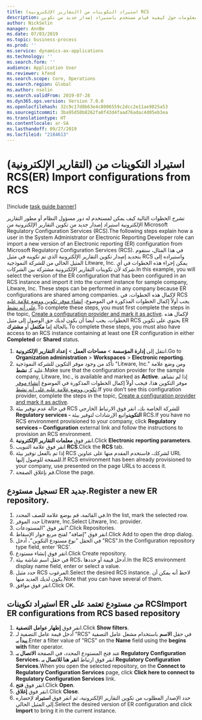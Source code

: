 ```yaml
---
title: (التقارير الإلكترونية) استيراد التكوينات من RCS
description: يوفر هذا الموضوع معلومات حول كيفية قيام مستخدم باستيراد إصدار جديد من تكوين ER من RCS.
author: NickSelin
manager: AnnBe
ms.date: 07/03/2019
ms.topic: business-process
ms.prod: ''
ms.service: dynamics-ax-applications
ms.technology: ''
ms.search.form: ''
audience: Application User
ms.reviewer: kfend
ms.search.scope: Core, Operations
ms.search.region: Global
ms.author: nselin
ms.search.validFrom: 2019-07-28
ms.dyn365.ops.version: Version 7.0.0
ms.openlocfilehash: 32c9c17d8b63e4c0806559c2dcc2e11ae9825a53
ms.sourcegitcommit: 3ba95d50b8262fa0f43d4faad76adac4d05eb3ea
ms.translationtype: HT
ms.contentlocale: ar-SA
ms.lasthandoff: 09/27/2019
ms.locfileid: "2184613"
---
```

# <a name="er-import-configurations-from-rcs"></a><span data-ttu-id="cb67e-103">(التقارير الإلكترونية) استيراد التكوينات من RCS</span><span class="sxs-lookup"><span data-stu-id="cb67e-103">(ER) Import configurations from RCS</span></span>

[!include [task guide banner](../../includes/task-guide-banner.md)]

<span data-ttu-id="cb67e-104">تشرح الخطوات التالية كيف يمكن لمستخدم له دور مسؤول النظام أو مطور التقارير الإلكترونية استيراد إصدار جديد من تكوين التقارير الإلكترونية من Microsoft Regulatory Configuration Services (RCS).</span><span class="sxs-lookup"><span data-stu-id="cb67e-104">The following steps explain how a user in the System Administrator or Electronic Reporting Developer role can import a new version of an Electronic reporting (ER) configuration from Microsoft Regulatory Configuration Services (RCS).</span></span> <span data-ttu-id="cb67e-105">في هذا المثال، ستقوم بتحديد إصدار تكوين التقارير الإلكترونية الذي تم تكوينه في مثيل RCS واستيراده إلى المثيل الحالي من للشركة النموذجية Litware, Inc. يمكن إجراء هذه الخطوات في أي شركة لأن تكوينات التقارير الإلكترونية مشتركة بين الشركات.</span><span class="sxs-lookup"><span data-stu-id="cb67e-105">In this example, you will select the version of the ER configuration that has been configured in an RCS instance and import it into the current instance for sample company, Litware, Inc. These steps can be performed in any company because ER configurations are shared among companies.</span></span> <span data-ttu-id="cb67e-106">لإكمال هذه الخطوات، في RCS يجب أولاً إكمال الخطوات المذكورة في الموضوع، [إنشاء موفر تكوين ووضع علامة عليه على أنه نشط](er-configuration-provider-mark-it-active-2016-11.md).</span><span class="sxs-lookup"><span data-stu-id="cb67e-106">To complete these steps, you must first complete the steps in the topic, [Create a configuration provider and mark it as active](er-configuration-provider-mark-it-active-2016-11.md).</span></span> <span data-ttu-id="cb67e-107">لإكمال هذه الخطوات، يجب أيضا أن يكون لديك حق الوصول إلى مثيل RCS يحتوي على تكوين ER بالحالة إما **مكتمل** أو **مشترك**.</span><span class="sxs-lookup"><span data-stu-id="cb67e-107">To complete these steps, you must also have access to an RCS instance containing at least one ER configuration in either **Completed** or **Shared** status.</span></span>

1. <span data-ttu-id="cb67e-108">انتقل إلى **إدارة المؤسسة** > **مساحات العمل‬** > **إعداد التقارير الإلكترونية**‬.</span><span class="sxs-lookup"><span data-stu-id="cb67e-108">Go to **Organization administration** > **Workspaces** > **Electronic reporting**.</span></span> 
2. <span data-ttu-id="cb67e-109">تأكد من وجود موفر التكوين للشركة النموذجية "Litware, Inc." ومن وضع علامة عليه كـ **نشط**.</span><span class="sxs-lookup"><span data-stu-id="cb67e-109">Make sure that the configuration provider for the sample company, Litware, Inc., is available and marked as **Active**.</span></span> <span data-ttu-id="cb67e-110">إذا لم تشاهد موفر التكوين هذا، فيجب أولاً إكمال الخطوات المذكورة في الموضوع [إنشاء موفر تكوين ووضع علامة عليه على أنه نشط‬](er-configuration-provider-mark-it-active-2016-11.md).</span><span class="sxs-lookup"><span data-stu-id="cb67e-110">If you don’t see this configuration provider, complete the steps in the topic, [Create a configuration provider and mark it as active](er-configuration-provider-mark-it-active-2016-11.md).</span></span> 
3. <span data-ttu-id="cb67e-111">في حالة عدم توفير بيئة RCS للشركة الخاصة بك، انقر فوق الارتباط الخارجي **Regulatory services - التكوين**واتبع الإرشادات لتوفير بيئة RCS.</span><span class="sxs-lookup"><span data-stu-id="cb67e-111">If you have no RCS environment provisioned to your company, click **Regulatory services – Configuration** external link and follow the instructions to provision an RCS environment.</span></span> 
4. <span data-ttu-id="cb67e-112">انقر فوق **معلمات التقارير الإلكترونية**.</span><span class="sxs-lookup"><span data-stu-id="cb67e-112">Click **Electronic reporting parameters**.</span></span> 
5. <span data-ttu-id="cb67e-113">انقر فوق علامة التبويب **RCS**.</span><span class="sxs-lookup"><span data-stu-id="cb67e-113">Click the **RCS** tab.</span></span> 
6. <span data-ttu-id="cb67e-114">إذا تم بالفعل توفير بيئة RCS لشركك، فاستخدم المقدم منها على عناوين URL للصفحة للوصول إليها.</span><span class="sxs-lookup"><span data-stu-id="cb67e-114">If RCS environment has been already provisioned to your company, use presented on the page URLs to access it.</span></span> 
7. <span data-ttu-id="cb67e-115">قم بإغلاق الصفحة.</span><span class="sxs-lookup"><span data-stu-id="cb67e-115">Close the page.</span></span> 

## <a name="register-a-new-er-repository"></a><span data-ttu-id="cb67e-116">تسجيل مستودع ER جديد.</span><span class="sxs-lookup"><span data-stu-id="cb67e-116">Register a new ER repository.</span></span> 
1. <span data-ttu-id="cb67e-117">في القائمة، قم بوضع علامة للصف المحدد.</span><span class="sxs-lookup"><span data-stu-id="cb67e-117">In the list, mark the selected row.</span></span> 
2. <span data-ttu-id="cb67e-118">حدد الموفر Litware, Inc.</span><span class="sxs-lookup"><span data-stu-id="cb67e-118">Select Litware, Inc. provider.</span></span> 
3. <span data-ttu-id="cb67e-119">انقر فوق "المستودعات".</span><span class="sxs-lookup"><span data-stu-id="cb67e-119">Click Repositories.</span></span> 
4. <span data-ttu-id="cb67e-120">انقر فوق "إضافة" لفتح مربع حوار الإسقاط‬.</span><span class="sxs-lookup"><span data-stu-id="cb67e-120">Click Add to open the drop dialog.</span></span> 
5. <span data-ttu-id="cb67e-121">في الحقل "نوع مستودع التكوين"، أدخل "RCS".</span><span class="sxs-lookup"><span data-stu-id="cb67e-121">In the Configuration repository type field, enter 'RCS'.</span></span> 
6. <span data-ttu-id="cb67e-122">انقر فوق إنشاء مستودع.</span><span class="sxs-lookup"><span data-stu-id="cb67e-122">Click Create repository.</span></span> 
7. <span data-ttu-id="cb67e-123">في حقل اسم شاشة بيئة RCS، أدخل قيمة أو حددها.</span><span class="sxs-lookup"><span data-stu-id="cb67e-123">In the RCS environment display name field, enter or select a value.</span></span> 
8. <span data-ttu-id="cb67e-124">حدد مثيل RCS المرغوب.</span><span class="sxs-lookup"><span data-stu-id="cb67e-124">Select the desired RCS instance.</span></span> <span data-ttu-id="cb67e-125">لاحظ أنه يمكن أن يكون لديك العديد منها.</span><span class="sxs-lookup"><span data-stu-id="cb67e-125">Note that you can have several of them.</span></span> 
9. <span data-ttu-id="cb67e-126">انقر فوق موافق.</span><span class="sxs-lookup"><span data-stu-id="cb67e-126">Click OK.</span></span> 

## <a name="import-er-configurations-from-rcs-based-repository"></a><span data-ttu-id="cb67e-127">استيراد تكوينات ER من مستودع تعتمد على RCS</span><span class="sxs-lookup"><span data-stu-id="cb67e-127">Import ER configurations from RCS based repository</span></span>
1. <span data-ttu-id="cb67e-128">انقر فوق **إظهار عوامل التصفية**.</span><span class="sxs-lookup"><span data-stu-id="cb67e-128">Click **Show filters**.</span></span> 
2. <span data-ttu-id="cb67e-129">أدخل قيمة عامل التصفية لـ "RCS" في حقل **الاسم** باستخدام مشغل عامل التصفية **يبدأ بـ**.</span><span class="sxs-lookup"><span data-stu-id="cb67e-129">Enter a filter value of "RCS" on the **Name** field using the **begins with** filter operator.</span></span> 
3. <span data-ttu-id="cb67e-130">عند فتح المستودع المحدد، في الصفحة **الاتصال بـ Regulatory Configuration Services**، انقر فوق ارتباط **انقر هنا للاتصال بـ Regulatory Configuration Services**.</span><span class="sxs-lookup"><span data-stu-id="cb67e-130">When you open the selected repository, on the **Connect to Regulatory Configuration Services** page, click **Click here to connect to Regulatory Configuration Services** link.</span></span> 
4. <span data-ttu-id="cb67e-131">انقر فوق **فتح**.</span><span class="sxs-lookup"><span data-stu-id="cb67e-131">Click **Open**.</span></span> 
5. <span data-ttu-id="cb67e-132">انقر فوق **إغلاق**.</span><span class="sxs-lookup"><span data-stu-id="cb67e-132">Click **Close**.</span></span> 
6. <span data-ttu-id="cb67e-133">حدد الإصدار المطلوب من تكوين التقارير الإلكترونية، ثم انقر فوق **استيراد** لإحضاره إلى المثيل الحالي.</span><span class="sxs-lookup"><span data-stu-id="cb67e-133">Select the desired version of ER configuration and click **Import** to bring it in the current instance.</span></span>


